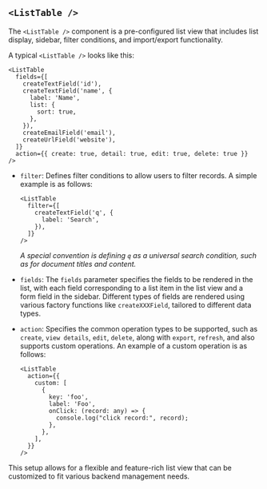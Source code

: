 ## `<ListTable />`

The `<ListTable />` component is a pre-configured list view that includes list display, sidebar, filter conditions, and import/export functionality.

A typical `<ListTable />` looks like this:

```tsx
<ListTable
  fields={[
    createTextField('id'),
    createTextField('name', {
      label: 'Name',
      list: {
        sort: true,
      },
    }),
    createEmailField('email'),
    createUrlField('website'),
  ]}
  action={{ create: true, detail: true, edit: true, delete: true }}
/>
```

- `filter`: Defines filter conditions to allow users to filter records. A simple example is as follows:
  ```tsx
  <ListTable
    filter={[
      createTextField('q', {
        label: 'Search',
      }),
    ]}
  />
  ```
  *A special convention is defining `q` as a universal search condition, such as for document titles and content.*

- `fields`: The `fields` parameter specifies the fields to be rendered in the list, with each field corresponding to a list item in the list view and a form field in the sidebar. Different types of fields are rendered using various factory functions like `createXXXField`, tailored to different data types.

- `action`: Specifies the common operation types to be supported, such as `create`, `view details`, `edit`, `delete`, along with `export`, `refresh`, and also supports custom operations. An example of a custom operation is as follows:
  ```tsx
  <ListTable
    action={{
      custom: [
        {
          key: 'foo',
          label: 'Foo',
          onClick: (record: any) => {
            console.log("click record:", record);
          },
        },
      ],
    }}
  />
  ```

This setup allows for a flexible and feature-rich list view that can be customized to fit various backend management needs.
